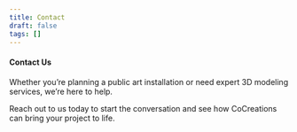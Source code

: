 ```yaml
---
title: Contact
draft: false
tags: []
---
```

#### Contact Us

Whether you’re planning a public art installation or need expert 3D modeling services, we’re here to help. 

Reach out to us today to start the conversation and see how CoCreations can bring your project to life.